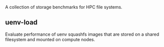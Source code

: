 A collection of storage benchmarks for HPC file systems.

## uenv-load

Evaluate performance of uenv squashfs images that are stored on a shared filesystem and mounted on compute nodes.

